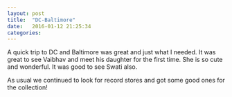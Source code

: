 ```yaml
---
layout: post
title:  "DC-Baltimore"
date:   2016-01-12 21:25:34
categories:
---
```

A quick trip to DC and Baltimore was great and just what I needed. It was great to see Vaibhav and meet his daughter for the first time. She is so cute and wonderful. It was good to see Swati also.

As usual we continued to look for record stores and got some good ones for the collection!